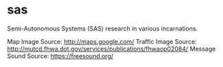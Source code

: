 # sas
Semi-Autonomous Systems (SAS) research in various incarnations.

Map Image Source: http://maps.google.com/
Traffic Image Source: http://mutcd.fhwa.dot.gov/services/publications/fhwaop02084/
Message Sound Source: https://freesound.org/

